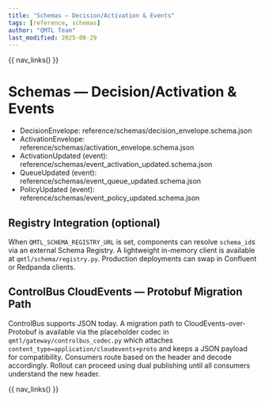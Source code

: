 ```yaml
---
title: "Schemas — Decision/Activation & Events"
tags: [reference, schemas]
author: "QMTL Team"
last_modified: 2025-08-29
---
```


{{ nav_links() }}

# Schemas — Decision/Activation & Events

- DecisionEnvelope: reference/schemas/decision_envelope.schema.json
- ActivationEnvelope: reference/schemas/activation_envelope.schema.json
- ActivationUpdated (event): reference/schemas/event_activation_updated.schema.json
- QueueUpdated (event): reference/schemas/event_queue_updated.schema.json
- PolicyUpdated (event): reference/schemas/event_policy_updated.schema.json

## Registry Integration (optional)

When `QMTL_SCHEMA_REGISTRY_URL` is set, components can resolve `schema_id`s via
an external Schema Registry. A lightweight in-memory client is available at
`qmtl/schema/registry.py`. Production deployments can swap in Confluent or
Redpanda clients.

## ControlBus CloudEvents — Protobuf Migration Path

ControlBus supports JSON today. A migration path to CloudEvents-over-Protobuf is
available via the placeholder codec in `qmtl/gateway/controlbus_codec.py` which
attaches `content_type=application/cloudevents+proto` and keeps a JSON payload
for compatibility. Consumers route based on the header and decode accordingly.
Rollout can proceed using dual publishing until all consumers understand the
new header.

{{ nav_links() }}
